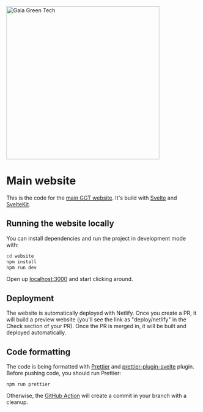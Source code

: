 <img src="static/gaia_green_tech_logo.svg" width=400 alt="Gaia Green Tech" />

# Main website

This is the code for the [main GGT website](https://gaiagreen.tech). It's build with [Svelte](https://svelte.dev/) and [SvelteKit](https://kit.svelte.dev/).

## Running the website locally

You can install dependencies and run the project in development mode with:

```bash
cd website
npm install
npm run dev
```

Open up [localhost:3000](http://localhost:3000) and start clicking around.

## Deployment

The website is automatically deployed with Netlify. Once you create a PR, it will build a preview website (you'll see the link as "deploy/netlify" in the Check section of your PR). Once the PR is merged in, it will be built and deployed automatically.

## Code formatting

The code is being formatted with [Prettier](https://prettier.io/) and [prettier-plugin-svelte](https://github.com/sveltejs/prettier-plugin-svelte) plugin.
Before pushing code, you should run Prettier:

```
npm run prettier
```

Otherwise, the [GitHub Action](.github/workflows/ci.yaml) will create a commit in your branch with a cleanup.
